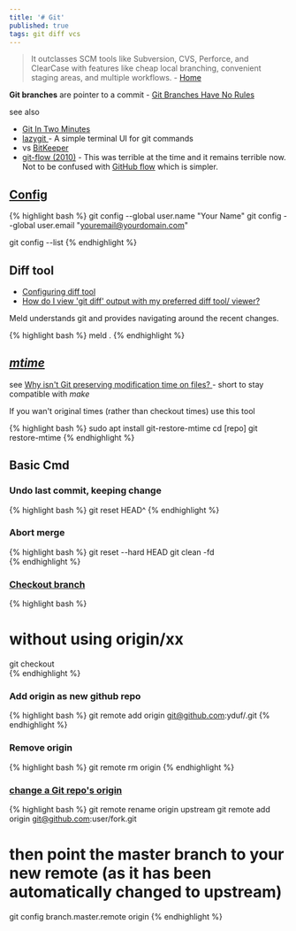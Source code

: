 ```yaml
---
title: '# Git'
published: true
tags: git diff vcs
---
```

> It outclasses SCM tools like Subversion, CVS, Perforce, and ClearCase with features like cheap local branching, convenient staging areas, and multiple workflows. - [Home](https://git-scm.com/)

**Git branches** are pointer to a commit - [Git Branches Have No Rules](https://news.ycombinator.com/item?id=38844053)

see also
- [Git In Two Minutes ](https://news.ycombinator.com/item?id=32370234)
- [lazygit ](https://github.com/jesseduffield/lazygit/releases) - A simple terminal UI for git commands
- vs [BitKeeper](https://en.wikipedia.org/wiki/BitKeeper)
- [git-flow (2010)](https://news.ycombinator.com/item?id=37415677) - This was terrible at the time and it remains terrible now. Not to be confused with [GitHub flow](https://docs.github.com/en/get-started/quickstart/github-flow) which is simpler.

## [Config](https://linuxize.com/post/how-to-configure-git-username-and-email/)
{% highlight bash %}
git config --global user.name "Your Name"
git config --global user.email "youremail@yourdomain.com"

git config --list
{% endhighlight %}

## Diff tool
- [Configuring diff tool](https://stackoverflow.com/questions/6412516/configuring-diff-tool-with-gitconfig)
- [How do I view 'git diff' output with my preferred diff tool/ viewer?](https://stackoverflow.com/questions/255202/how-do-i-view-git-diff-output-with-my-preferred-diff-tool-viewer)

Meld understands git and provides navigating around the recent changes.

{% highlight bash %}
meld .
{% endhighlight %}

## [_mtime_](https://stackoverflow.com/a/64147402/51386)

see [Why isn't Git preserving modification time on files? ](https://archive.kernel.org/oldwiki/git.wiki.kernel.org/index.php/GitFaq.html#Why_isn.27t_Git_preserving_modification_time_on_files.3F) - short to stay compatible with _make_

If you wan't original times (rather than checkout times) use this tool

{% highlight bash %}
sudo apt install git-restore-mtime
cd [repo]
git restore-mtime
{% endhighlight %}

## Basic Cmd

### Undo last commit, keeping change

{% highlight bash %}
git reset HEAD^
{% endhighlight %}

### Abort merge

{% highlight bash %}
git reset --hard HEAD
git clean -fd  
{% endhighlight %}

### [Checkout branch](https://stackoverflow.com/questions/1783405/how-do-i-check-out-a-remote-git-branch/1787014#1787014)

{% highlight bash %}
# without using origin/xx
git checkout <branch from above>    
{% endhighlight %}

### Add origin as new github repo  

{% highlight bash %}
git remote add origin git@github.com:yduf/<repo>.git
{% endhighlight %}

### Remove origin
  
{% highlight bash %}
git remote rm origin
{% endhighlight %}
  
### [change a Git repo's origin](https://stackoverflow.com/questions/7663557/what-is-the-best-way-to-change-a-git-repos-origin)
  
{% highlight bash %}
git remote rename origin upstream
git remote add origin git@github.com:user/fork.git
  
# then point the master branch to your new remote (as it has been automatically changed to upstream)
git config branch.master.remote origin
{% endhighlight %}
